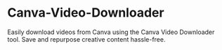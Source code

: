 # Canva-Video-Downloader
Easily download videos from Canva using the Canva Video Downloader tool. Save and repurpose creative content hassle-free.

